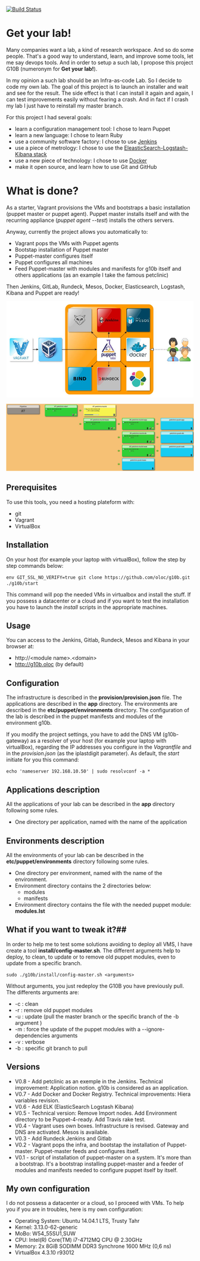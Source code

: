 [![Build Status](https://travis-ci.org/oloc/g10b.png)](https://travis-ci.org/oloc/g10b)
# Get your lab!
Many companies want a lab, a kind of research workspace. And so do some people. That's a good way to understand, learn, and improve some tools, let me say devops tools. And in order to setup a such lab, I propose this project G10B (numeronym for __Get your lab!__).

In my opinion a such lab should be an Infra-as-code Lab. So I decide to code my own lab. The goal of this project is to launch an installer and wait and see for the result. The side effect is that I can install it again and again, I can test improvements easily without fearing a crash. And in fact if I crash my lab I just have to reinstall my master branch. 

For this project I had several goals:
* learn a configuration management tool: I chose to learn Puppet
* learn a new language: I chose to learn Ruby
* use a community software factory: I chose to use [Jenkins](http://jenkins-ci.org/)
* use a piece of metrology: I chose to use the [EleasticSearch-Logstash-Kibana stack](http://elastic.co/)
* use a new piece of technology: I chose to use [Docker](http://docker.io/)
* make it open source, and learn how to use Git and GitHub

# What is done?
As a starter, Vagrant provisions the VMs and bootstraps a basic installation (puppet master or puppet agent). Puppet master installs itself and with the recurring appliance (*puppet agent --test*) installs the others servers.

Anyway, currently the project allows you automatically to:
* Vagrant pops the VMs with Puppet agents
* Bootstap installation of Puppet master
* Puppet-master configures itself
* Puppet configures all machines
* Feed Puppet-master with modules and manifests for g10b itself and others applications (as an example I take the famous petclinic)

Then Jenkins, GitLab, Rundeck, Mesos, Docker, Elasticsearch, Logstash, Kibana and Puppet are ready!

![Scheme](./docs/g10b.jpg)


![Pipeline](./docs/jenkins_pipeline.jpg)

## Prerequisites
To use this tools, you need a hosting plateform with:
* git
* Vagrant 
* VirtualBox

## Installation
On your host (for example your laptop with virtualBox), follow the step by step commands below:

    env GIT_SSL_NO_VERIFY=true git clone https://github.com/oloc/g10b.git 
    ./g10b/start

This command will pop the needed VMs in virtualbox and install the stuff.
If you possess a datacenter or a cloud and if you want to test the installation you have to launch the *install* scripts in the appropriate machines.

## Usage
You can access to the Jenkins, Gitlab, Rundeck, Mesos and Kibana in your browser at:
* http://\<module name\>.\<domain\> 
* http://g10b.oloc (by default)

## Configuration
The infrastructure is described in the __provision/provision.json__ file. 
The applications are described in the __app__ directory.
The environments are described in the __etc/puppet/environments__ directory.
The configuration of the lab is described in the puppet manifests and modules of the environment g10b.

If you modify the project settings, you have to add the DNS VM (g10b-gateway) as a resolver of your host (for example your laptop with virtualBox), regarding the IP addresses you configure in the *Vagrantfile* and in the *provision.json* (as the iplastdigit parameter). As default, the *start* initiate for you this command:

    echo 'nameserver 192.168.10.50' | sudo resolvconf -a *

## Applications description
All the applications of your lab can be described in the __app__ directory following some rules.
* One directory per application, named with the name of the application

## Environments description
All the environments of your lab can be described in the __etc/puppet/environments__ directory following some rules.
* One directory per environment, named with the name of the environment.
* Environment directory contains the 2 directories below:
  * modules
  * manifests
* Environment directory contains the file with the needed puppet module: __modules.lst__

## What if you want to tweak it?##
In order to help me to test some solutions avoiding to deploy all VMS, I have create a tool __install/config-master.sh__. The different arguments help to deploy, to clean, to update or to remove old puppet modules, even to update from a specific branch.

    sudo ./g10b/install/config-master.sh <arguments>

Without arguments, you just redeploy the G10B you have previously pull. The differents arguments are:    
* -c : clean
* -r : remove old puppet modules
* -u : update (pull the master branch or the specific branch of the -b argument )
* -m : force the update of the puppet modules with a --ignore-dependencies arguments
* -v : verbose
* -b <branch> : specific git branch to pull

## Versions
* V0.8 - Add petclinic as an exemple in the Jenkins. Technical improvement: Application notion. g10b is considered as an application.
* V0.7 - Add Docker and Docker Registry. Technical improvements: Hiera variables revision.
* V0.6 - Add ELK (ElasticSearch Logstash Kibana)
* V0.5 - Technical version: Remove Import nodes. Add Environment directory to be Puppet-4-ready. Add Travis rake test.
* V0.4 - Vagrant uses own boxes. Infrastructure is revised. Gateway and DNS are activated. Mesos is available.
* V0.3 - Add Rundeck Jenkins and Gitlab
* V0.2 - Vagrant pops the infra, and bootstap the installation of Puppet-master. Puppet-master feeds and configures itself.
* V0.1 - script of installation of puppet-master on a system. It's more than a bootstrap. It's a bootstrap installing puppet-master and a feeder of modules and manifests needed to configure puppet itself by itself.


## My own configuration
I do not possess a datacenter or a cloud, so I proceed with VMs. To help you if you are in troubles, here is my own configuration:

* Operating System: Ubuntu 14.04.1 LTS, Trusty Tahr
* Kernel: 3.13.0-62-generic
* MoBo: W54_55SU1,SUW
* CPU: Intel(R) Core(TM) i7-4712MQ CPU @ 2.30GHz
* Memory: 2x 8GiB SODIMM DDR3 Synchrone 1600 MHz (0,6 ns)
* VirtualBox 4.3.10 r93012

